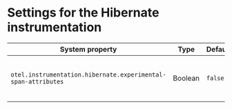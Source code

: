 # Settings for the Hibernate instrumentation

| System property | Type | Default | Description |
|---|---|---|---|
| `otel.instrumentation.hibernate.experimental-span-attributes` | Boolean | `false` | Enable the capture of experimental span attributes. |